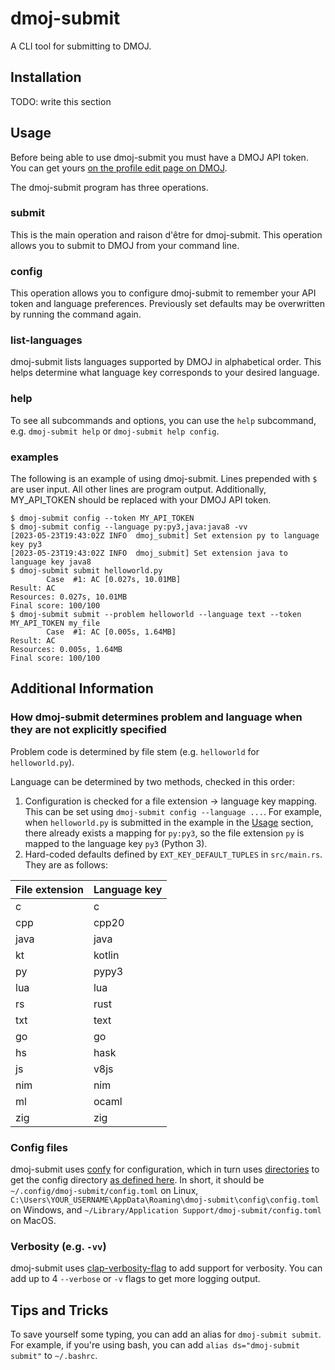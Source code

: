 # dmoj-submit

A CLI tool for submitting to DMOJ.

## Installation

TODO: write this section

## Usage

Before being able to use dmoj-submit you must have a DMOJ API token. You can get yours [on the profile edit page on DMOJ](https://dmoj.ca/edit/profile/).

The dmoj-submit program has three operations.

### submit

This is the main operation and raison d'être for dmoj-submit. This operation allows you to submit to DMOJ from your command line.

### config

This operation allows you to configure dmoj-submit to remember your API token and language preferences. Previously set defaults may be overwritten by running the command again.

### list-languages

dmoj-submit lists languages supported by DMOJ in alphabetical order. This helps determine what language key corresponds to your desired language.

### help

To see all subcommands and options, you can use the `help` subcommand, e.g. `dmoj-submit help` or `dmoj-submit help config`.

### examples

The following is an example of using dmoj-submit. Lines prepended with `$` are user input. All other lines are program output. Additionally, MY_API_TOKEN should be replaced with your DMOJ API token.

```
$ dmoj-submit config --token MY_API_TOKEN
$ dmoj-submit config --language py:py3,java:java8 -vv
[2023-05-23T19:43:02Z INFO  dmoj_submit] Set extension py to language key py3
[2023-05-23T19:43:02Z INFO  dmoj_submit] Set extension java to language key java8
$ dmoj-submit submit helloworld.py
        Case  #1: AC [0.027s, 10.01MB]
Result: AC
Resources: 0.027s, 10.01MB
Final score: 100/100
$ dmoj-submit submit --problem helloworld --language text --token MY_API_TOKEN my_file
        Case  #1: AC [0.005s, 1.64MB]
Result: AC
Resources: 0.005s, 1.64MB
Final score: 100/100
```

## Additional Information

### How dmoj-submit determines problem and language when they are not explicitly specified

Problem code is determined by file stem (e.g. `helloworld` for `helloworld.py`).

Language can be determined by two methods, checked in this order:

1. Configuration is checked for a file extension -> language key mapping. This can be set using `dmoj-submit config --language ...`. For example, when `helloworld.py` is submitted in the example in the [Usage](#usage) section, there already exists a mapping for `py:py3`, so the file extension `py` is mapped to the language key `py3` (Python 3).
2. Hard-coded defaults defined by `EXT_KEY_DEFAULT_TUPLES` in `src/main.rs`. They are as follows:

| File extension | Language key |
|----------------|--------------|
| c              | c            |
| cpp            | cpp20        |
| java           | java         |
| kt             | kotlin       |
| py             | pypy3        |
| lua            | lua          |
| rs             | rust         |
| txt            | text         |
| go             | go           |
| hs             | hask         |
| js             | v8js         |
| nim            | nim          |
| ml             | ocaml        |
| zig            | zig          |

### Config files

dmoj-submit uses [confy](https://github.com/rust-cli/confy) for configuration, which in turn uses [directories](https://github.com/dirs-dev/directories-rs) to get the config directory [as defined here](https://docs.rs/directories/latest/directories/struct.ProjectDirs.html#method.config_dir). In short, it should be `~/.config/dmoj-submit/config.toml` on Linux, `C:\Users\YOUR_USERNAME\AppData\Roaming\dmoj-submit\config\config.toml` on Windows, and `~/Library/Application Support/dmoj-submit/config.toml` on MacOS.

### Verbosity (e.g. `-vv`)

dmoj-submit uses [clap-verbosity-flag](https://github.com/clap-rs/clap-verbosity-flag) to add support for verbosity. You can add up to 4 `--verbose` or `-v` flags to get more logging output.

## Tips and Tricks

To save yourself some typing, you can add an alias for `dmoj-submit submit`. For example, if you're using bash, you can add `alias ds="dmoj-submit submit"` to `~/.bashrc`.
